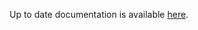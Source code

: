 <!-- DO NOT EDIT THIS FILE MANUALLY -->
<!-- Please read https://github.com/linuxserver/docker-webtop/blob/fedora-openbox/.github/CONTRIBUTING.md -->
Up to date documentation is available [here](https://github.com/linuxserver/docker-webtop/blob/master/README.md).
